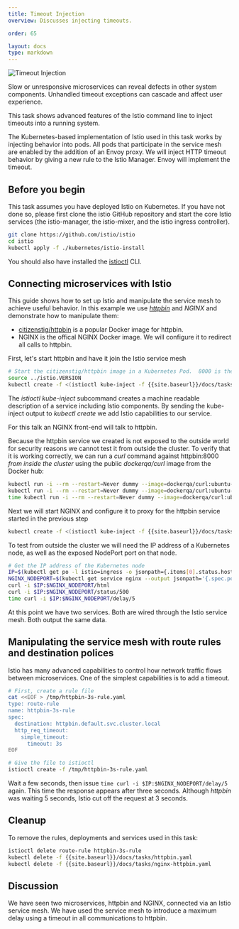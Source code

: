 ```yaml
---
title: Timeout Injection
overview: Discusses injecting timeouts.

order: 65

layout: docs
type: markdown
---
```


![Timeout Injection](../../img/timeout-injection.svg)

Slow or unresponsive microservices can reveal defects in other system components.  Unhandled timeout
exceptions can cascade and affect user experience.

This task shows advanced features of the Istio command line to inject timeouts into
a running system.

The Kubernetes-based implementation of Istio used in this task works by injecting behavior
into pods.  All pods that participate in the service mesh are enabled by the addition of an Envoy proxy.
We will inject HTTP timeout behavior by giving a new rule to the Istio Manager.  Envoy will
implement the timeout.



## Before you begin

This task assumes you have deployed Istio on Kubernetes.  If you have not done so, please first
clone the istio GitHub repository and start the core Istio services (the istio-manager, the istio-mixer, and the istio ingress controller).

```bash
git clone https://github.com/istio/istio
cd istio
kubectl apply -f ./kubernetes/istio-install
```

You should also have installed the [istioctl](/docs/reference/commands/istioctl/istioctl.html) CLI.




## Connecting microservices with Istio

This guide shows how to set up Istio and manipulate the service mesh to achieve useful behavior.
In this example we use *[httpbin](https://httpbin.org)* and *NGINX* and demonstrate how to manipulate them:

* [citizenstig/httpbin](https://hub.docker.com/r/citizenstig/httpbin/) is a popular Docker image for httpbin.
* NGINX is the offical NGINX Docker image.  We will configure it to redirect all calls to httpbin.

First, let's start httpbin and have it join the Istio service mesh

```bash
# Start the citizenstig/httpbin image in a Kubernetes Pod.  8000 is the httpbin port.
source ../istio.VERSION
kubectl create -f <(istioctl kube-inject -f {{site.baseurl}}/docs/tasks/httpbin.yaml)
```

The _istioctl kube-inject_ subcommand creates a machine readable description of a service including Istio components.  By sending the kube-inject output to _kubectl create_ we add Istio capabilities to our service.

For this talk an NGINX front-end will talk to httpbin.

Because the httpbin service we created is not exposed to the outside world for security reasons
we cannot test it from outside the cluster.  To verify that it is working correctly, we can run
a _curl_ command against httpbin:8000 *from inside the cluster* using the public _dockerqa/curl_
image from the Docker hub:

```bash
kubectl run -i --rm --restart=Never dummy --image=dockerqa/curl:ubuntu-trusty --command -- curl --silent httpbin:8000/html
kubectl run -i --rm --restart=Never dummy --image=dockerqa/curl:ubuntu-trusty --command -- curl --silent httpbin:8000/status/500
time kubectl run -i --rm --restart=Never dummy --image=dockerqa/curl:ubuntu-trusty --command -- curl --silent httpbin:8000/delay/5
```

Next we will start NGINX and configure it to proxy for the httpbin service started in the previous step

```bash
kubectl create -f <(istioctl kube-inject -f {{site.baseurl}}/docs/tasks/nginx-httpbin.yaml)
```

To test from outside the cluster we will need the IP address of a Kubernetes node, as well
as the exposed NodePort port on that node.

```bash
# Get the IP address of the Kubernetes node
IP=$(kubectl get po -l istio=ingress -o jsonpath={.items[0].status.hostIP})
NGINX_NODEPORT=$(kubectl get service nginx --output jsonpath='{.spec.ports[0].nodePort}')
curl -i $IP:$NGINX_NODEPORT/html
curl -i $IP:$NGINX_NODEPORT/status/500
time curl -i $IP:$NGINX_NODEPORT/delay/5
```

At this point we have two services.  Both are wired through the Istio service mesh.  Both output the same data.

## Manipulating the service mesh with route rules and destination polices

Istio has many advanced capabilities to control how network traffic flows between microservices.  One of the
simplest capabilities is to add a timeout.

```bash
# First, create a rule file
cat <<EOF > /tmp/httpbin-3s-rule.yaml
type: route-rule
name: httpbin-3s-rule
spec:
  destination: httpbin.default.svc.cluster.local
  http_req_timeout:
    simple_timeout:
      timeout: 3s
EOF

# Give the file to istioctl
istioctl create -f /tmp/httpbin-3s-rule.yaml
```

Wait a few seconds, then issue `time curl -i $IP:$NGINX_NODEPORT/delay/5` again.  This time the response appears after
three seconds.  Although _httpbin_ was waiting 5 seconds, Istio cut off the request at 3 seconds.

## Cleanup

To remove the rules, deployments and services used in this task:

```bash
istioctl delete route-rule httpbin-3s-rule
kubectl delete -f {{site.baseurl}}/docs/tasks/httpbin.yaml
kubectl delete -f {{site.baseurl}}/docs/tasks/nginx-httpbin.yaml
```


## Discussion

We have seen two microservices, httpbin and NGINX, connected via an Istio service mesh.  We have
used the service mesh to introduce a maximum delay using a timeout in all communications to httpbin.
